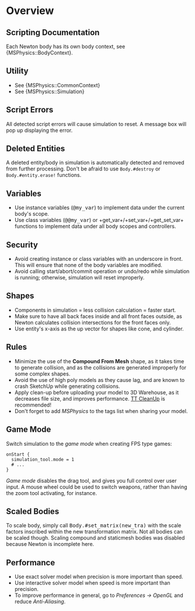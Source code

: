 # Overview

## Scripting Documentation
Each Newton body has its own body context, see {MSPhysics::BodyContext}.


## Utility
- See {MSPhysics::CommonContext}
- See {MSPhysics::Simulation}


## Script Errors
All detected script errors will cause simulation to reset. A message box will
pop up displaying the error.


## Deleted Entities
A deleted entity/body in simulation is automatically detected and removed from
further processing. Don't be afraid to use <code>Body.#destroy</code> or
<code>Body.#entity.erase!</code> functions.


## Variables
* Use instance variables (<tt>@my_var</tt>) to implement data under the current
  body's scope.
* Use class variables (<tt>@@my_var</tt>) or +get_var+/+set_var+/+get_set_var+
  functions to implement data under all body scopes and controllers.


## Security
* Avoid creating instance or class variables with an underscore in front. This
  will ensure that none of the body variables are modified.
* Avoid calling start/abort/commit operation or undo/redo while simulation is
  running; otherwise, simulation will reset improperly.


## Shapes
* Components in simulation = less collision calculation = faster start.
* Make sure to have all back faces inside and all front faces outside, as Newton
  calculates collision intersections for the front faces only.
* Use entity's x-axis as the up vector for shapes like cone, and cylinder.


## Rules
* Minimize the use of the <b>Compound From Mesh</b> shape, as it takes time to
  generate collision, and as the collisions are generated improperly for some
  complex shapes.
* Avoid the use of high poly models as they cause lag, and are known to crash
  SketchUp while generating collisions.
* Apply clean-up before uploading your model to 3D Warehouse, as it decreases
  file size, and improves performance. [TT CleanUp](http://sketchucation.com/forums/viewtopic.php?f=323&t=22920)
  is recommended!
* Don't forget to add <i>MSPhysics</i> to the tags list when sharing your model.


## Game Mode
Switch simulation to the <i>game mode</i> when creating FPS type games:

    onStart {
      simulation_tool.mode = 1
      # ...
    }

<i>Game mode</i> disables the drag tool, and gives you full control over user
input. A mouse wheel could be used to switch weapons, rather than having the
zoom tool activating, for instance.


## Scaled Bodies
To scale body, simply call <tt>Body.#set_matrix(new_tra)</tt> with the scale
factors inscribed within the new transformation matrix. Not all bodies can be
scaled though. Scaling compound and staticmesh bodies was disabled because
Newton is incomplete here.


## Performance
* Use exact solver model when precision is more important than speed.
* Use interactive solver model when speed is more important than precision.
* To improve performance in general, go to <i>Preferences -> OpenGL</i> and
  reduce <i>Anti-Aliasing</i>.
